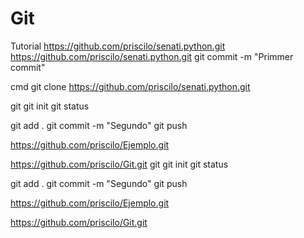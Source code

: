 # Git
Tutorial
https://github.com/priscilo/senati.python.git
https://github.com/priscilo/senati.python.git
git commit -m "Primmer commit"

cmd
git clone https://github.com/priscilo/senati.python.git




git 
git init
git status

git add .
git commit -m "Segundo"
git push



https://github.com/priscilo/Ejemplo.git

https://github.com/priscilo/Git.git
git 
git init
git status

git add .
git commit -m "Segundo"
git push



https://github.com/priscilo/Ejemplo.git

https://github.com/priscilo/Git.git